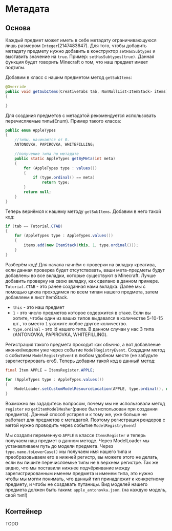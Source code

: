 # Метадата

## Основа

Каждый предмет может иметь в себе метадату ограничивающуюся лишь размером `Integer`(2147483647). Для того, чтобы добавить метадату предмету нужно добавить в конструктор `setHasSubtypes` и выставить значение на `true`. Пример: `setHasSubtypes(true)`. Данная функция будет говорить Minecraft о том, что наш предмет имеет подтипы.

Добавим в класс с нашим предметом метод `getSubItems`:
```java
@Override
public void getSubItems(CreativeTabs tab, NonNullList<ItemStack> items)
{

}
```

Для создания предметов с метадатой рекомендуется использовать перечисляемые типы(Enum). Пример такого класса:
```java
public enum AppleTypes
{
    //типы, начинаются от 0.
    ANTONOVKA, PAPIROVKA, WHITEFILLING;

    //получение типа по метадате
    public static AppleTypes getByMeta(int meta)
    {
        for (AppleTypes type : values())
        {
            if (type.ordinal() == meta)
                return type;
        }
        return null;
    }
}
```

Теперь вернёмся к нашему методу `getSubItems`. Добавим в него такой код:
```java
if (tab == Tutorial.CTAB)
{
    for (AppleTypes type : AppleTypes.values())
    {
        items.add(new ItemStack(this, 1, type.ordinal()));
    }
}
```
Разберём код! Для начала начнём с проверки на вкладку креатива, если данная проверка будет отсутствовать, ваши мета-предметы будут добавлены во все вкладки, которые существуют в Minecraft. Лучше добавить проверку на свою вкладку, как сделано в данном примере. `Tutorial.CTAB` - это ранее созданная нами вкладка. Далее мы с помощью цикла проходимся по всем типам нашего предмета, затем добавляем в лист ItemStack.
- `this` - это наш предмет
- `1` - это число предметов которое содержится в стаке. Если вы хотите, чтобы один из ваших типов выдавался в количестве 5-10-15 шт., то вместо `1` укажите любое другое количество.
- `type.ordinal` - это id нашего типа. В данном случаи у нас 3 типа (ANTONOVKA, PAPIROVKA, WHITEFILLING).

Регистрация такого предмета проходит как обычно, а вот добавление иконки/модели уже через событие `ModelRegistryEvent`. Создадим метод с событием `ModelRegistryEvent` в любом удобном месте (не забудьте зарегистрировать его!). Теперь добавим такой код в данный метод:
```java
final Item APPLE = ItemsRegister.APPLE;

for (AppleTypes type : AppleTypes.values())
{
    ModelLoader.setCustomModelResourceLocation(APPLE, type.ordinal(), new ModelResourceLocation(APPLE.registryName() + "_" + type.name.toLowerCase(), "inventory"));
}
```
Возможно вы зададитесь вопросом, почему мы не использовали метод `register` из `getItemModelMesher`(ранее был использован при создании предмета). Данный способ устарел и к тому же, уже больше не работает для предметов с метадатой. Поэтому регистрация рендеров с метой нужно проводить через событие `ModelRegistryEvent`!

Мы создали переменную `APPLE` в классе `ItemsRegister` и теперь получаем наш предмет в данном методе. Через ModelLoader мы устанавливаем путь до модели предмета. Через `type.name.toLowerCase()` мы получаем имя нашего типа и преобразовываем его в нижней регистр, вы можете этого не делать, если вы пишите перечисляемые типы не в верхнем регистре. Так же видно, что мы поставили нижнее подчёркивание между зарегистрированным именем предмета и именем типа, это нужно чтобы мы могли понимать, что данный тип принадлежит к конкретному предмету, и чтобы не создавать путаницы. Вид моделей нашего предмета должен быть таким: `apple_antonovka.json`. (на каждую модель, свой тип!)

## Контейнер

TODO

